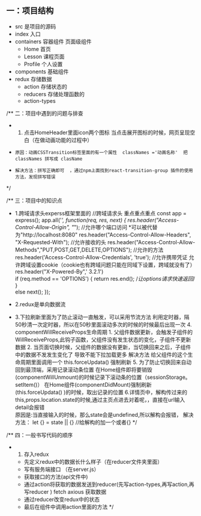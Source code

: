 ## 一：项目结构
- src 是项目的源码
- index 入口
- containers 容器组件   页面级组件 
    + Home 首页
    + Lesson 课程页面
    + Profile 个人设置  
- components  基础组件
- redux 存储数据
    + action  存储状态的
    + reducers  存储处理函数的
    + action-types


/** 二：项目中遇到的问题与排查
 * 1. 点击HomeHeader里面icon两个图标  当点击展开图标的时候，网页呈现空白（在做动画功能的过程中）
 *     原因：动画CSSTransition标签里面的有一个属性  classNames ='动画名称'  把classNames 拼写成 clasName 
 *     解决方法：拼写正确即可  ，通过npm上面找到react-transition-group 插件的使用方法，发现拼写错误
 */



/** 三：项目中的知识点
 * 1.跨域请求头experss框架里面的
 //跨域请求头  重点重点重点
    const app = express();
    app.all('*', function(req, res, next) {
        res.header("Access-Control-Allow-Origin", "*");                  //允许哪个端口访问  *可以被代替为"http://localhost:8080"
        res.header("Access-Control-Allow-Headers", "X-Requested-With");  //允许接收的头
        res.header("Access-Control-Allow-Methods","PUT,POST,GET,DELETE,OPTIONS");   //允许的方法
        res.header('Access-Control-Allow-Credentials', 'true'); //允许携带凭证 允许跨域设置cookie（cookie也有跨域问题只能在同域下设置，跨域就没有了）
        res.header("X-Powered-By",' 3.2.1')                                    
        if (req.method == 'OPTIONS') {
          return res.end(); /*让options请求快速返回*/
        }  
        else next();
    });

 * 2.redux是单向数据流
 * 3.下拉刷新里面为了防止滚动一直触发，可以采用节流方法
        利用定时器，隔50秒清一次定时器，所以在50秒里面滚动多次的时候的时候最后出现一次
    4. componentWillReceiveProps生命周期
        1. 父组件数据更新，会触发子组件的WillReceiveProps,此钩子函数，父组件没有发生状态的变化，子组件不更新数据 
        2. 当页面切换时候，父组件的数据没有更新，当切换回来之后，子组件中的数据不发发生变化了 导致不能下拉加载更多
        解决方法
        给父组件的这个生命周期里面调用一个 this.forceUpdata()   强制刷新
    5. 为了防止切换回来自动回到最顶端，采用记录滚动条位置
        在Home组件即将要销毁(componentWillUnmount)的时候记录下滚动条的位置（sessionStorage。setItem()）
        在Home组件(componentDidMount)强制刷新(this.forceUpdata() )的时候，取出记录的位置
    6.详情页中，解构传过来的this,props.location.state的时候,通过主页点进去对着呢，，直接在url输入detail会报错  
        原因是:当直接输入的时候，那么state会是undefined,所以解构会报错，
        解决方法：   let {} = state || {}    //给解构的加一个或者{}
 */

/** 四：一般书写代码的顺序
 * 1. 存入redux
    - 先定义redux中的数据长什么样子（在reducer文件夹里面）
    - 写有服务端接口  （在server.js）
    - 获取接口的方法(api文件中) 
    - 通过action将获取的数据发送到reducer(先写action-types,再写action,再写reducer )   fetch  axious 获取数据 
    - 通过reducer改变redux中的状态  
    - 最后在组件中调用action里面的方法
 */


